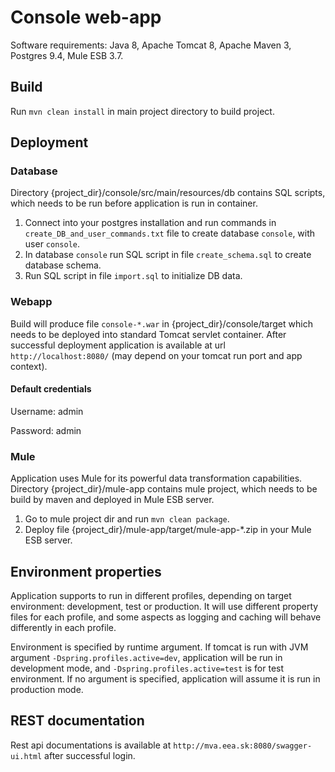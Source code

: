# Console web-app

Software requirements: Java 8, Apache Tomcat 8, Apache Maven 3, Postgres 9.4, Mule ESB 3.7.

## Build
Run `mvn clean install` in main project directory to build project.

## Deployment

### Database
Directory {project_dir}/console/src/main/resources/db contains SQL scripts, which needs to be run before application is run in container.
1. Connect into your postgres installation and run commands in `create_DB_and_user_commands.txt` file to create database `console`, with user `console`.
2. In database `console` run SQL script in file `create_schema.sql` to create database schema.
3. Run SQL script in file `import.sql` to initialize DB data.


### Webapp
Build will produce file `console-*.war` in {project_dir}/console/target which needs to be deployed into standard Tomcat servlet container.
After successful deployment application is available at url `http://localhost:8080/` (may depend on your tomcat run port and app context).

#### Default credentials
Username: admin

Password: admin

### Mule
Application uses Mule for its powerful data transformation capabilities. Directory {project_dir}/mule-app contains mule project, which needs to be build by maven and deployed in Mule ESB server.
1. Go to mule project dir and run `mvn clean package`.
2. Deploy file {project_dir}/mule-app/target/mule-app-*.zip in your Mule ESB server.

## Environment properties
Application supports to run in different profiles, depending on target environment: development, test or production. It will use different property files for each profile, and some aspects as logging and caching will behave differently in each profile.

Environment is specified by runtime argument. If tomcat is run with JVM argument `-Dspring.profiles.active=dev`, application will be run in development mode,  and `-Dspring.profiles.active=test` is for test environment. If no argument is specified, application will assume it is run in production mode.

## REST documentation
Rest api documentations is available at `http://mva.eea.sk:8080/swagger-ui.html` after successful login.
